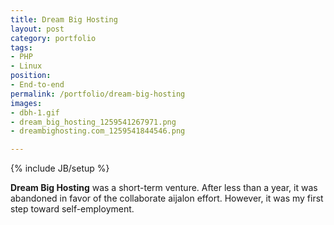 ```yaml
---
title: Dream Big Hosting
layout: post
category: portfolio
tags:
- PHP
- Linux
position:
- End-to-end
permalink: /portfolio/dream-big-hosting
images:
- dbh-1.gif
- dream_big_hosting_1259541267971.png
- dreambighosting.com_1259541844546.png

---
```

{% include JB/setup %}
<div id="node-76" class="node node-portfolio node-promoted">
  <div class="content clearfix">
    <div class="field field-name-body field-type-text-with-summary field-label-hidden"><div class="field-items"><div class="field-item even"><p><strong>Dream Big Hosting</strong> was a short-term venture. After less than a year, it was abandoned in favor of the collaborate aijalon effort. However, it was my first step toward self-employment.</p>
</div></div></div>  </div>
</div>
